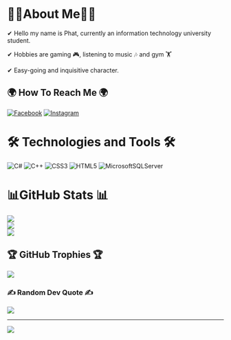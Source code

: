 # 🙋‍♂️About Me🙋‍♂️
✔ Hello my name is Phat, currently an information technology university student.

✔ Hobbies are gaming 🎮, listening to music 🎶 and gym 🏋

✔ Easy-going and inquisitive character.


## 🌍 How To Reach Me 🌍
[![Facebook](https://img.shields.io/badge/Facebook-%231877F2.svg?logo=Facebook&logoColor=white)](https://facebook.com/https://www.facebook.com/phat.huynhnguyentann) [![Instagram](https://img.shields.io/badge/Instagram-%23E4405F.svg?logo=Instagram&logoColor=white)](https://instagram.com/https://www.instagram.com/tphat2904/) 

# 🛠 Technologies and Tools 🛠
![C#](https://img.shields.io/badge/c%23-%23239120.svg?style=plastic&logo=c-sharp&logoColor=white) ![C++](https://img.shields.io/badge/c++-%2300599C.svg?style=plastic&logo=c%2B%2B&logoColor=white) ![CSS3](https://img.shields.io/badge/css3-%231572B6.svg?style=plastic&logo=css3&logoColor=white) ![HTML5](https://img.shields.io/badge/html5-%23E34F26.svg?style=plastic&logo=html5&logoColor=white) ![MicrosoftSQLServer](https://img.shields.io/badge/Microsoft%20SQL%20Sever-CC2927?style=plastic&logo=microsoft%20sql%20server&logoColor=white)

# 📊GitHub Stats 📊
![](https://github-readme-stats.vercel.app/api?username=phattandev&theme=omni&hide_border=false&include_all_commits=false&count_private=false)<br/>
![](https://github-readme-streak-stats.herokuapp.com/?user=phattandev&theme=omni&hide_border=false)<br/>
![](https://github-readme-stats.vercel.app/api/top-langs/?username=phattandev&theme=omni&hide_border=false&include_all_commits=false&count_private=false&layout=compact)

## 🏆 GitHub Trophies 🏆
![](https://github-trophies.vercel.app/?username=phattandev&theme=radical&no-frame=true&no-bg=true&margin-w=4)

### ✍️ Random Dev Quote ✍️
![](https://quotes-github-readme.vercel.app/api?type=vetical&theme=tokyonight)

---
[![](https://visitcount.itsvg.in/api?id=phattandev&label=Profile%20Views&pretty=true)](https://visitcount.itsvg.in)
